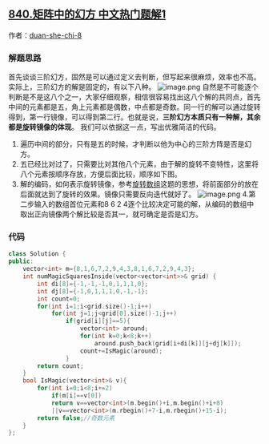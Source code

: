 ## [840.矩阵中的幻方 中文热门题解1](https://leetcode.cn/problems/magic-squares-in-grid/solutions/100000/fei-bao-li-nu-li-xie-chu-you-ya-de-dai-ma-shuang-b)

作者：[duan-she-chi-8](https://leetcode.cn/u/duan-she-chi-8)

### 解题思路
首先谈谈三阶幻方，固然是可以通过定义去判断，但写起来很麻烦，效率也不高。实际上，三阶幻方的解是固定的，有以下八种。
![image.png](https://pic.leetcode-cn.com/cf6e31f0e331ed6a4087970d4d62e1980e485bf6b91eb2145beba9e2293f6600-image.png)
自然是不可能逐个判断是不是这八个之一，大家仔细观察，相信很容易找出这八个解的共同点，首先中间的元素都是五，角上元素都是偶数，中点都是奇数。同一行的解可以通过旋转得到，第一行镜像，可以得到第二行。也就是说，**三阶幻方本质只有一种解，其余都是旋转镜像的体现**。
我们可以依据这一点，写出优雅简洁的代码。
1. 遍历中间的部分，只有是五的时候，才判断以他为中心的三阶方阵是否是幻方。
2. 五已经比对过了，只需要比对其他八个元素，由于解的旋转不变特性，这里将八个元素按顺序存放，方便后面比较，顺序如下图。
3. 解的编码，如何表示旋转镜像，参考[旋转数组](https://leetcode-cn.com/problems/rotate-array/)这题的思想，将前面部分的放在后面就达到了旋转的效果。镜像只需要反向迭代就好了。
![image.png](https://pic.leetcode-cn.com/2cf3a9bebde4a18b9a6f290f54b73a6d9d69afe73a5da22cd80e6ef95656f5d9-image.png)
4.第二步输入的数组首位元素和8 6 2 4逐个比较决定可能的解，从编码的数组中取出正向镜像两个解比较是否其一，就可确定是否是幻方。

### 代码

```cpp
class Solution {
public:
    vector<int> m={8,1,6,7,2,9,4,3,8,1,6,7,2,9,4,3};
    int numMagicSquaresInside(vector<vector<int>>& grid) {
        int di[8]={-1,-1,-1,0,1,1,1,0};
        int dj[8]={-1,0,1,1,1,0,-1,-1};
        int count=0;
        for(int i=1;i<grid.size()-1;i++)
            for(int j=1;j<grid[0].size()-1;j++)
                if(grid[i][j]==5){
                    vector<int> around;
                    for(int k=0;k<8;k++)
                        around.push_back(grid[i+di[k]][j+dj[k]]);
                    count+=IsMagic(around);
                }
        return count;
    }
    bool IsMagic(vector<int>& v){
        for(int i=0;i<8;i+=2)
            if(m[i]==v[0])
            return v==vector<int>(m.begin()+i,m.begin()+i+8)
            ||v==vector<int>(m.rbegin()+7-i,m.rbegin()+15-i);
        return false;//奇数元素
    }
};
```